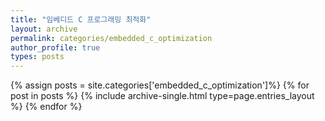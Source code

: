 ```yaml
---
title: "임베디드 C 프로그래밍 최적화"
layout: archive
permalink: categories/embedded_c_optimization
author_profile: true
types: posts
---
```


{% assign posts = site.categories['embedded_c_optimization']%}
{% for post in posts %} 
  {% include archive-single.html type=page.entries_layout %} 
{% endfor %}
